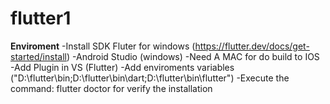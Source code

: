 # flutter1

**Enviroment**
-Install SDK Fluter for windows (https://flutter.dev/docs/get-started/install)
-Android Studio (windows)
-Need A MAC for do build to IOS
-Add Plugin in VS (Flutter)
-Add enviroments variables ("D:\flutter\bin;D:\flutter\bin\dart;D:\flutter\bin\flutter")
-Execute the command: flutter doctor for verify the installation